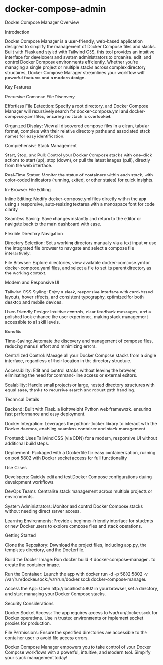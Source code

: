 # docker-compose-admin

Docker Compose Manager Overview

Introduction

Docker Compose Manager is a user-friendly, web-based application designed to simplify the management of Docker Compose files and stacks. Built with Flask and styled with Tailwind CSS, this tool provides an intuitive interface for developers and system administrators to organize, edit, and control Docker Compose environments efficiently. Whether you're managing a single project or multiple stacks across complex directory structures, Docker Compose Manager streamlines your workflow with powerful features and a modern design.

Key Features

Recursive Compose File Discovery





Effortless File Detection: Specify a root directory, and Docker Compose Manager will recursively search for docker-compose.yml and docker-compose.yaml files, ensuring no stack is overlooked.



Organized Display: View all discovered compose files in a clean, tabular format, complete with their relative directory paths and associated stack names for easy identification.

Comprehensive Stack Management





Start, Stop, and Pull: Control your Docker Compose stacks with one-click actions to start (up), stop (down), or pull the latest images (pull), directly from the web interface.



Real-Time Status: Monitor the status of containers within each stack, with color-coded indicators (running, exited, or other states) for quick insights.

In-Browser File Editing





Inline Editing: Modify docker-compose.yml files directly within the app using a responsive, auto-resizing textarea with a monospace font for code clarity.



Seamless Saving: Save changes instantly and return to the editor or navigate back to the main dashboard with ease.

Flexible Directory Navigation





Directory Selection: Set a working directory manually via a text input or use the integrated file browser to navigate and select a compose file interactively.



File Browser: Explore directories, view available docker-compose.yml or docker-compose.yaml files, and select a file to set its parent directory as the working context.

Modern and Responsive UI





Tailwind CSS Styling: Enjoy a sleek, responsive interface with card-based layouts, hover effects, and consistent typography, optimized for both desktop and mobile devices.



User-Friendly Design: Intuitive controls, clear feedback messages, and a polished look enhance the user experience, making stack management accessible to all skill levels.

Benefits





Time-Saving: Automate the discovery and management of compose files, reducing manual effort and minimizing errors.



Centralized Control: Manage all your Docker Compose stacks from a single interface, regardless of their location in the directory structure.



Accessibility: Edit and control stacks without leaving the browser, eliminating the need for command-line access or external editors.



Scalability: Handle small projects or large, nested directory structures with equal ease, thanks to recursive search and robust path handling.

Technical Details





Backend: Built with Flask, a lightweight Python web framework, ensuring fast performance and easy deployment.



Docker Integration: Leverages the python-docker library to interact with the Docker daemon, enabling seamless container and stack management.



Frontend: Uses Tailwind CSS (via CDN) for a modern, responsive UI without additional build steps.



Deployment: Packaged with a Dockerfile for easy containerization, running on port 5802 with Docker socket access for full functionality.

Use Cases





Developers: Quickly edit and test Docker Compose configurations during development workflows.



DevOps Teams: Centralize stack management across multiple projects or environments.



System Administrators: Monitor and control Docker Compose stacks without needing direct server access.



Learning Environments: Provide a beginner-friendly interface for students or new Docker users to explore compose files and stack operations.

Getting Started





Clone the Repository: Download the project files, including app.py, the templates directory, and the Dockerfile.



Build the Docker Image: Run docker build -t docker-compose-manager . to create the container image.



Run the Container: Launch the app with docker run -d -p 5802:5802 -v /var/run/docker.sock:/var/run/docker.sock docker-compose-manager.



Access the App: Open http://localhost:5802 in your browser, set a directory, and start managing your Docker Compose stacks.

Security Considerations





Docker Socket Access: The app requires access to /var/run/docker.sock for Docker operations. Use in trusted environments or implement socket proxies for production.



File Permissions: Ensure the specified directories are accessible to the container user to avoid file access errors.

Docker Compose Manager empowers you to take control of your Docker Compose workflows with a powerful, intuitive, and modern tool. Simplify your stack management today!
